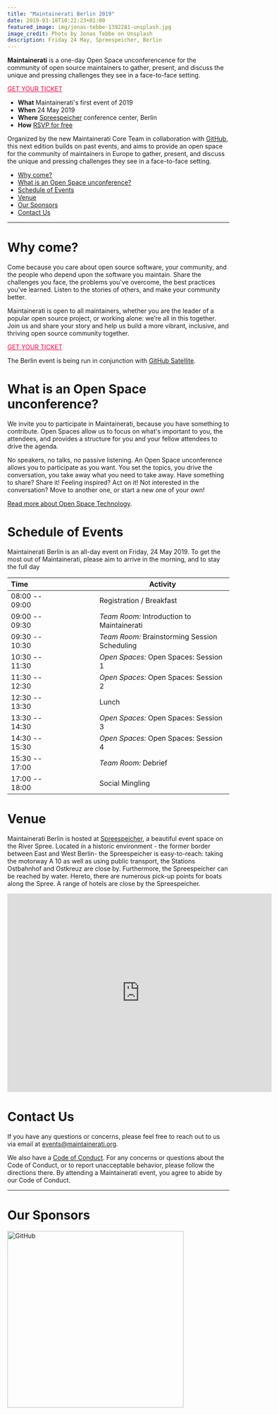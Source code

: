 ```yaml
---
title: "Maintainerati Berlin 2019"
date: 2019-03-18T10:22:23+01:00
featured_image: img/jonas-tebbe-1392281-unsplash.jpg
image_credit: Photo by Jonas Tebbe on Unsplash
description: Friday 24 May, Spreespeicher, Berlin
---
```


**Maintainerati** is a one-day Open Space unconferencence for the community of open source maintainers to gather, present, and discuss the unique and pressing challenges they see in a face-to-face setting.

<div class="tc"><a class="f6 link dim br1 ba bw1 ph3 pv2 mb2 dib" style="color:#FF0044;" href="https://ti.to/the-maintainerati/berlin-2019">GET YOUR TICKET</a></div>


- **What** Maintainerati's first event of 2019
- **When** 24 May 2019
- **Where** [Spreespeicher](https://goo.gl/maps/qktuE8DS4Bt) conference center, Berlin
- **How** [RSVP for free](https://ti.to/the-maintainerati/berlin-2019)

Organized by the new Maintainerati Core Team in collaboration with [GitHub](https://github.com), this next edition builds on past events, and aims to provide an open space for the community of maintainers in Europe to gather, present, and discuss the unique and pressing challenges they see in a face-to-face setting.

* [Why come?](#why-come)
* [What is an Open Space unconference?](#what-is-an-open-space-unconference)
* [Schedule of Events](#schedule-of-events)
* [Venue](#venue)
* [Our Sponsors](#our-sponsors)
* [Contact Us](#contact-us)

----

# Why come?

Come because you care about open source software, your community, and the people who depend upon the software you maintain. Share the challenges you face, the problems you've overcome, the best practices you've learned. Listen to the stories of others, and make your community better.

Maintainerati is open to all maintainers, whether you are the leader of a popular open source project, or working alone: we’re all in this together. Join us and share your story and help us build a more vibrant, inclusive, and thriving open source community together.

<div class="tc"><a class="f6 link dim br1 ba bw1 ph3 pv2 mb2 dib" style="color:#FF0044;" href="https://ti.to/the-maintainerati/berlin-2019">GET YOUR TICKET</a></div>

The Berlin event is being run in conjunction with [GitHub Satellite](https://githubsatellite.com/).

# What is an Open Space unconference?

We invite you to participate in Maintainerati, because you have something to contribute. Open Spaces allow us to focus on what's important to you, the attendees, and provides a structure for you and your fellow attendees to drive the agenda.

No speakers, no talks, no passive listening. An Open Space unconference allows you to participate as you want. You set the topics, you drive the conversation, you take away what you need to take away. Have something to share? Share it! Feeling inspired? Act on it! Not interested in the conversation? Move to another one, or start a new one of your own!

[Read more about Open Space Technology](https://en.wikipedia.org/wiki/Open_Space_Technology).

# Schedule of Events

Maintainerati Berlin is an all-day event on Friday, 24 May 2019. To get the most out of Maintainerati, please aim to arrive in the morning, and to stay the full day

| Time | &nbsp;&nbsp;&nbsp;&nbsp;&nbsp;&nbsp;&nbsp;&nbsp;&nbsp;&nbsp;&nbsp;&nbsp;&nbsp;&nbsp;&nbsp;&nbsp; | Activity |
| :--- | --- | --- |
| 08:00 -- 09:00 | | Registration / Breakfast |
| 09:00 -- 09:30 | | _Team Room:_ Introduction to Maintainerati |
| 09:30 -- 10:30 | | _Team Room:_ Brainstorming Session Scheduling |
| 10:30 -- 11:30 | | _Open Spaces:_ Open Spaces: Session 1 |
| 11:30 -- 12:30 | | _Open Spaces:_ Open Spaces: Session 2 |
| 12:30 -- 13:30 | | Lunch |
| 13:30 -- 14:30 | | _Open Spaces:_ Open Spaces: Session 3 |
| 14:30 -- 15:30 | | _Open Spaces:_ Open Spaces: Session 4 |
| 15:30 -- 17:00 | | _Team Room:_ Debrief |
| 17:00 -- 18:00 | | Social Mingling |

# Venue

Maintainerati Berlin is hosted at [Spreespeicher](https://www.spreespeicher-events.de/), a beautiful event space on the River Spree. Located in a historic environment - the former border between East and West Berlin- the Spreespeicher is easy-to-reach: taking the motorway A 10 as well as using public transport, the Stations Ostbahnhof and Ostkreuz are close by. Furthermore, the Spreespeicher can be reached by water. Hereto, there are numerous pick-up points for boats along the Spree. A range of hotels are close by the Spreespeicher.

<iframe src="https://www.google.com/maps/embed?pb=!1m18!1m12!1m3!1d9715.020755330363!2d13.440043664171966!3d52.50167094626896!2m3!1f0!2f0!3f0!3m2!1i1024!2i768!4f13.1!3m3!1m2!1s0x47a84e5138e27adf%3A0xd039135266e7be32!2sSpreespeicher+Eventlocation!5e0!3m2!1sen!2snl!4v1557320062363!5m2!1sen!2snl" width="600" height="450" frameborder="0" style="border:0" allowfullscreen></iframe>

# Contact Us

If you have any questions or concerns, please feel free to reach out to us via email at events@maintainerati.org.

We also have a [Code of Conduct](/code-of-conduct/). For any concerns or questions about the Code of Conduct, or to report unacceptable behavior, please follow the directions there. By attending a Maintainerati event, you agree to abide by our Code of Conduct.

----

# Our Sponsors

<a href="https://github.com"><img src="/img/github-logo.png" alt="GitHub" style="width:400px;"/></a>
